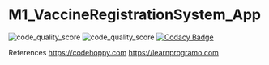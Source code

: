 # M1_VaccineRegistrationSystem_App

![code_quality_score](https://api.codiga.io/project/30968/score/svg) ![code_quality_score](https://api.codiga.io/project/30968/status/svg) [![Codacy Badge](https://app.codacy.com/project/badge/Grade/439e039c04164ca79b1a516955ef04cf)](https://www.codacy.com/gh/SavithaPechimuthu/M1_VaccineRegistrationSystem_App/dashboard?utm_source=github.com&amp;utm_medium=referral&amp;utm_content=SavithaPechimuthu/M1_VaccineRegistrationSystem_App&amp;utm_campaign=Badge_Grade)

References
https://codehoppy.com
https://learnprogramo.com
